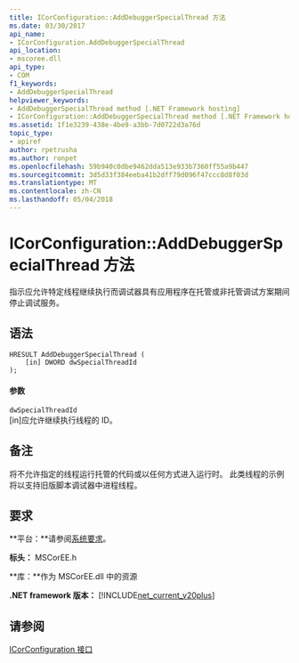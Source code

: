 ```yaml
---
title: ICorConfiguration::AddDebuggerSpecialThread 方法
ms.date: 03/30/2017
api_name:
- ICorConfiguration.AddDebuggerSpecialThread
api_location:
- mscoree.dll
api_type:
- COM
f1_keywords:
- AddDebuggerSpecialThread
helpviewer_keywords:
- AddDebuggerSpecialThread method [.NET Framework hosting]
- ICorConfiguration::AddDebuggerSpecialThread method [.NET Framework hosting]
ms.assetid: 1f1e3239-438e-4be9-a3bb-7d0722d3a76d
topic_type:
- apiref
author: rpetrusha
ms.author: ronpet
ms.openlocfilehash: 59b940c0dbe9462dda513e933b7360ff55a9b447
ms.sourcegitcommit: 3d5d33f384eeba41b2dff79d096f47ccc8d8f03d
ms.translationtype: MT
ms.contentlocale: zh-CN
ms.lasthandoff: 05/04/2018
---
```

# <a name="icorconfigurationadddebuggerspecialthread-method"></a>ICorConfiguration::AddDebuggerSpecialThread 方法
指示应允许特定线程继续执行而调试器具有应用程序在托管或非托管调试方案期间停止调试服务。  
  
## <a name="syntax"></a>语法  
  
```  
HRESULT AddDebuggerSpecialThread (  
    [in] DWORD dwSpecialThreadId  
);  
```  
  
#### <a name="parameters"></a>参数  
 `dwSpecialThreadId`  
 [in]应允许继续执行线程的 ID。  
  
## <a name="remarks"></a>备注  
 将不允许指定的线程运行托管的代码或以任何方式进入运行时。 此类线程的示例将以支持旧版脚本调试器中进程线程。  
  
## <a name="requirements"></a>要求  
 **平台：**请参阅[系统要求](../../../../docs/framework/get-started/system-requirements.md)。  
  
 **标头：** MSCorEE.h  
  
 **库：**作为 MSCorEE.dll 中的资源  
  
 **.NET framework 版本：** [!INCLUDE[net_current_v20plus](../../../../includes/net-current-v20plus-md.md)]  
  
## <a name="see-also"></a>请参阅  
 [ICorConfiguration 接口](../../../../docs/framework/unmanaged-api/hosting/icorconfiguration-interface.md)
